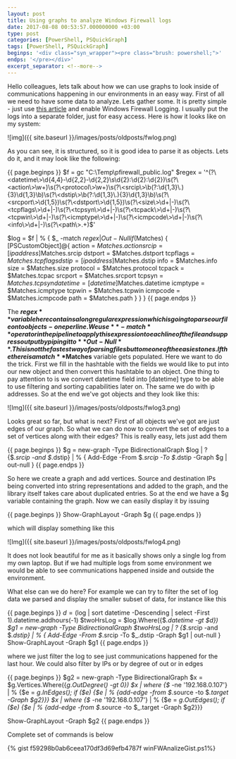 ```yaml
---
layout: post
title: Using graphs to analyze Windows Firewall logs
date: 2017-08-08 00:53:57.000000000 +03:00
type: post
categories: [PowerShell, PSQuickGraph]
tags: [PowerShell, PSQuickGraph]
beginps: '<div class="syn_wrapper"><pre class="brush: powershell;">'
endps: '</pre></div>'
excerpt_separator: <!--more-->
---
```

Hello colleagues, lets talk about how we can use graphs to look inside of communications happening in our environments in an easy way. First of all we need to have some data to analyze. Lets gather some. It is pretty simple - just use [this article](https://technet.microsoft.com/en-us/library/cc947815(v=ws.10).aspx) and enable Windows Firewall Logging. I usually put the logs into a separate folder, just for easy access. Here is how it looks like on my system:

![img]({{ site.baseurl }}/images/posts/oldposts/fwlog.png)

As you can see, it is structured, so it is good idea to parse it as objects. Lets do it, and it may look like the following:
<!--more-->

{{ page.beginps }}
$f = gc "C:\Temp\pfirewall_public.log"
$regex = '^(?\<datetime\>\d{4,4}-\d{2,2}-\d{2,2}\s\d{2}:\d{2}:\d{2})\s(?\<action\>\w+)\s(?\<protocol\>\w+)\s(?\<srcip\>\b(?:\d{1,3}\.){3}\d{1,3}\b)\s(?\<dstip\>\b(?:\d{1,3}\.){3}\d{1,3}\b)\s(?\<srcport\>\d{1,5})\s(?\<dstport\>\d{1,5})\s(?\<size\>\d+|-)\s(?\<tcpflags\>\d+|-)\s(?\<tcpsyn\>\d+|-)\s(?\<tcpack\>\d+|-)\s(?\<tcpwin\>\d+|-)\s(?\<icmptype\>\d+|-)\s(?\<icmpcode\>\d+|-)\s(?\<info\>\d+|-)\s(?\<path\>.+)$'

$log =
$f | % {
    $_ -match $regex | Out-Null
    if ($Matches) {
    [PSCustomObject]@{
        action   = $Matches.action
        srcip    = [ipaddress]$Matches.srcip
        dstport  = $Matches.dstport
        tcpflags = $Matches.tcpflags
        dstip    = [ipaddress]$Matches.dstip
        info     = $Matches.info
        size     = $Matches.size
        protocol = $Matches.protocol
        tcpack   = $Matches.tcpac
        srcport  = $Matches.srcport
        tcpsyn   = $Matches.tcpsyn
        datetime = [datetime]$Matches.datetime
        icmptype = $Matches.icmptype
        tcpwin   = $Matches.tcpwin
        icmpcode = $Matches.icmpcode
        path     = $Matches.path
    }
    }
} 
{{ page.endps }}

The **$regex** variable here contains a long regular expression which is going to parse our file onto objects - one per line. We use **-match** operator in the pipeline to apply this expression to each line of the file and suppress output by piping it to **Out-Null**. This is not the fastest way of parsing files but to me one of the easiest ones. If the there is a match **$Matches** variable gets populated. Here we want to do the trick. First we fill in the hashtable with the fields we would like to put into our new object and then convert this hashtable to an object. One thing to pay attention to is we convert datetime field into [datetime] type to be able to use filtering and sorting capabilities later on. The same we do with ip addresses. So at the end we've got objects and they look like this:

![Img]({{ site.baseurl }}/images/posts/oldposts/fwlog3.png)

Looks great so far, but what is next? First of all objects we've got are just edges of our graph. So what we can do now to convert the set of edges to a set of vertices along with their edges? This is really easy, lets just add them

{{ page.beginps }}
$g = new-graph -Type BidirectionalGraph
$log | ? {$_.srcip -and $_.dstip} | % {
    Add-Edge -From $_.srcip -To $_.dstip -Graph $g | out-null
}
{{ page.endps }}

So here we create a graph and add vertices. Source and destination IPs being converted into string representations and added to the graph, and the library itself takes care about duplicated entries. So at the end we have a $g variable containing the graph. Now we can easily display it by issuing

{{ page.beginps }}
Show-GraphLayout -Graph $g
{{ page.endps }}

which will display something like this

![Img]({{ site.baseurl }}/images/posts/oldposts/fwlog4.png)

It does not look beautiful for me as it basically shows only a single log from my own laptop. But if we had multiple logs from some environment we would be able to see communications happened inside and outside the environment.

What else can we do here? For example we can try to filter the set of log data we parsed and display the smaller subset of data, for instance like this

{{ page.beginps }}
$d = ($log | sort datetime -Descending | select -First 1).datetime.addhours(-1)
$twoHrsLog = $log.Where({$_.datetime -gt $d})
$g1 = new-graph -Type BidirectionalGraph
$twoHrsLog | ? {$_.srcip -and $_.dstip} | % {
    Add-Edge -From $_.srcip -To $_.dstip -Graph $g1 | out-null
}
Show-GraphLayout -Graph $g1
{{ page.endps }}

where we just filter the log to see just communications happened for the last hour. We could also filter by IPs or by degree of out or in edges

{{ page.beginps }}
$g2 = new-graph -Type BidirectionalGraph
$x = $g.Vertices.Where({$g.OutDegree($_) -gt 0})
$x | where {$_ -ne '192.168.0.107'} | % {$e = $g.InEdges($_); if ($e) {$e | % {add-edge -from $_.source -to $_.target -Graph $g2}}}
$x | where {$_ -ne '192.168.0.107'} | % {$e = $g.OutEdges($_); if ($e) {$e | % {add-edge -from $_.source -to $_.target -Graph $g2}}}

Show-GraphLayout -Graph $g2
{{ page.endps }}

Complete set of commands is below

{% gist f59298b0ab6ceea170df3d69efb4787f winFWAnalizeGist.ps1%}